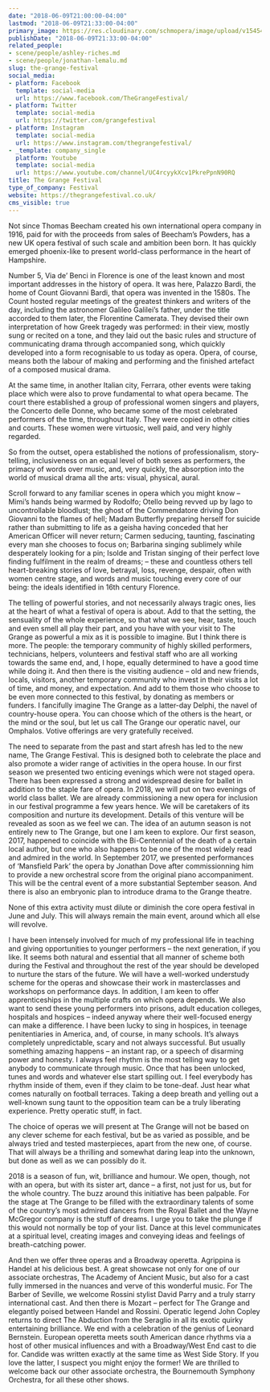 ```yaml
---
date: "2018-06-09T21:00:00-04:00"
lastmod: "2018-06-09T21:33:00-04:00"
primary_image: https://res.cloudinary.com/schmopera/image/upload/v1545409169/media/webhook-uploads/1528592346381/S5PfTFKS_400x400.jpg.jpg
publishDate: "2018-06-09T21:33:00-04:00"
related_people:
- scene/people/ashley-riches.md
- scene/people/jonathan-lemalu.md
slug: the-grange-festival
social_media:
- platform: Facebook
  template: social-media
  url: https://www.facebook.com/TheGrangeFestival/
- platform: Twitter
  template: social-media
  url: https://twitter.com/grangefestival
- platform: Instagram
  template: social-media
  url: https://www.instagram.com/thegrangefestival/
- _template: company_single
  platform: Youtube
  template: social-media
  url: https://www.youtube.com/channel/UC4rcyykXcv1PkrePpnN90RQ
title: The Grange Festival
type_of_company: Festival
website: https://thegrangefestival.co.uk/
cms_visible: true
---
```


Not since Thomas Beecham created his own international opera company in 1916, paid for with the proceeds from sales of Beecham’s Powders, has a new UK opera festival of such scale and ambition been born. It has quickly emerged phoenix-like to present world-class performance in the heart of Hampshire.

Number 5, Via de’ Benci in Florence is one of the least known and most important addresses in the history of opera. It was here, Palazzo Bardi, the home of Count Giovanni Bardi, that opera was invented in the 1580s. The Count hosted regular meetings of the greatest thinkers and writers of the day, including the astronomer Galileo Galilei’s father, under the title accorded to them later, the Florentine Camerata. They devised their own interpretation of how Greek tragedy was performed: in their view, mostly sung or recited on a tone, and they laid out the basic rules and structure of communicating drama through accompanied song, which quickly developed into a form recognisable to us today as opera. Opera, of course, means both the labour of making and performing and the finished artefact of a composed musical drama.

At the same time, in another Italian city, Ferrara, other events were taking place which were also to prove fundamental to what opera became. The court there established a group of professional women singers and players, the Concerto delle Donne, who became some of the most celebrated performers of the time, throughout Italy. They were copied in other cities and courts. These women were virtuosic, well paid, and very highly regarded.

So from the outset, opera established the notions of professionalism, story-telling, inclusiveness on an equal level of both sexes as performers, the primacy of words over music, and, very quickly, the absorption into the world of musical drama all the arts: visual, physical, aural.

Scroll forward to any familiar scenes in opera which you might know – Mimi’s hands being warmed by Rodolfo; Otello being revved up by Iago to uncontrollable bloodlust; the ghost of the Commendatore driving Don Giovanni to the flames of hell; Madam Butterfly preparing herself for suicide rather than submitting to life as a geisha having conceded that her American Officer will never return; Carmen seducing, taunting, fascinating every man she chooses to focus on; Barbarina singing sublimely while desperately looking for a pin; Isolde and Tristan singing of their perfect love finding fulfilment in the realm of dreams; – these and countless others tell heart-breaking stories of love, betrayal, loss, revenge, despair, often with women centre stage, and words and music touching every core of our being: the ideals identified in 16th century Florence.

The telling of powerful stories, and not necessarily always tragic ones, lies at the heart of what a festival of opera is about. Add to that the setting, the sensuality of the whole experience, so that what we see, hear, taste, touch and even smell all play their part, and you have with your visit to The Grange as powerful a mix as it is possible to imagine. But I think there is more. The people: the temporary community of highly skilled performers, technicians, helpers, volunteers and festival staff who are all working towards the same end, and, I hope, equally determined to have a good time while doing it. And then there is the visiting audience – old and new friends, locals, visitors, another temporary community who invest in their visits a lot of time, and money, and expectation. And add to them those who choose to be even more connected to this festival, by donating as members or funders. I fancifully imagine The Grange as a latter-day Delphi, the navel of country-house opera. You can choose which of the others is the heart, or the mind or the soul, but let us call The Grange our operatic navel, our Omphalos. Votive offerings are very gratefully received.

The need to separate from the past and start afresh has led to the new name, The Grange Festival. This is designed both to celebrate the place and also promote a wider range of activities in the opera house. In our first season we presented two enticing evenings which were not staged opera. There has been expressed a strong and widespread desire for ballet in addition to the staple fare of opera. In 2018, we will put on two evenings of world class ballet. We are already commissioning a new opera for inclusion in our festival programme a few years hence. We will be caretakers of its composition and nurture its development. Details of this venture will be revealed as soon as we feel we can. The idea of an autumn season is not entirely new to The Grange, but one I am keen to explore. Our first season, 2017, happened to coincide with the Bi-Centennial of the death of a certain local author, but one who also happens to be one of the most widely read and admired in the world. In September 2017, we presented performances of ‘Mansfield Park’ the opera by Jonathan Dove after commissionning him to provide a new orchestral score from the original piano accompaniment. This will be the central event of a more substantial September season. And there is also an embryonic plan to introduce drama to the Grange theatre.

None of this extra activity must dilute or diminish the core opera festival in June and July. This will always remain the main event, around which all else will revolve.

I have been intensely involved for much of my professional life in teaching and giving opportunities to younger performers – the next generation, if you like. It seems both natural and essential that all manner of scheme both during the Festival and throughout the rest of the year should be developed to nurture the stars of the future. We will have a well-worked understudy scheme for the operas and showcase their work in masterclasses and workshops on performance days. In addition, I am keen to offer apprenticeships in the multiple crafts on which opera depends. We also want to send these young performers into prisons, adult education colleges, hospitals and hospices – indeed anyway where their well-focused energy can make a difference. I have been lucky to sing in hospices, in teenage penitentiaries in America, and, of course, in many schools. It’s always completely unpredictable, scary and not always successful. But usually something amazing happens – an instant rap, or a speech of disarming power and honesty. I always feel rhythm is the most telling way to get anybody to communicate through music. Once that has been unlocked, tunes and words and whatever else start spilling out. I feel everybody has rhythm inside of them, even if they claim to be tone-deaf. Just hear what comes naturally on football terraces. Taking a deep breath and yelling out a well-known sung taunt to the opposition team can be a truly liberating experience. Pretty operatic stuff, in fact.

The choice of operas we will present at The Grange will not be based on any clever scheme for each festival, but be as varied as possible, and be always tried and tested masterpieces, apart from the new one, of course. That will always be a thrilling and somewhat daring leap into the unknown, but done as well as we can possibly do it.

2018 is a season of fun, wit, brilliance and humour. We open, though, not with an opera, but with its sister art, dance – a first, not just for us, but for the whole country. The buzz around this initiative has been palpable. For the stage at The Grange to be filled with the extraordinary talents of some of the country’s most admired dancers from the Royal Ballet and the Wayne McGregor company is the stuff of dreams. I urge you to take the plunge if this would not normally be top of your list. Dance at this level communicates at a spiritual level, creating images and conveying ideas and feelings of breath-catching power.

And then we offer three operas and a Broadway operetta. Agrippina is Handel at his delicious best. A great showcase not only for one of our associate orchestras, The Academy of Ancient Music, but also for a cast fully immersed in the nuances and verve of this wonderful music. For The Barber of Seville, we welcome Rossini stylist David Parry and a truly starry international cast. And then there is Mozart – perfect for The Grange and elegantly poised between Handel and Rossini. Operatic legend John Copley returns to direct The Abduction from the Seraglio in all its exotic quirky entertaining brilliance. We end with a celebration of the genius of Leonard Bernstein. European operetta meets south American dance rhythms via a host of other musical influences and with a Broadway/West End cast to die for. Candide was written exactly at the same time as West Side Story. If you love the latter, I suspect you might enjoy the former! We are thrilled to welcome back our other associate orchestra, the Bournemouth Symphony Orchestra, for all these other shows.
